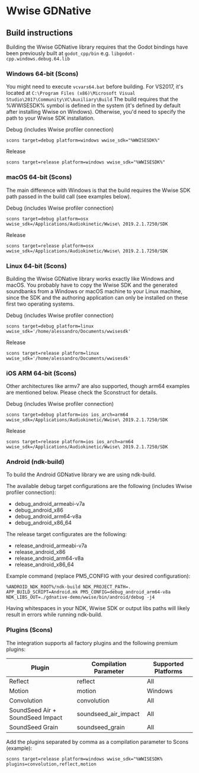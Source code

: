# Wwise GDNative

## Build instructions

Building the Wwise GDNative library requires that the Godot bindings have been previously built at `godot_cpp/bin` e.g. `libgodot-cpp.windows.debug.64.lib`

### Windows 64-bit (Scons)

You might need to execute `vcvars64.bat` before building. For VS2017, it's located at `C:\Program Files (x86)\Microsoft Visual Studio\2017\Community\VC\Auxiliary\Build`
The build requires that the %WWISESDK% symbol is defined in the system (it's defined by default after installing Wwise on Windows). Otherwise, you'd need to specify the path to your Wwise SDK installation.

Debug (includes Wwise profiler connection)

```
scons target=debug platform=windows wwise_sdk="%WWISESDK%"
```

Release

```
scons target=release platform=windows wwise_sdk="%WWISESDK%"
```

### macOS 64-bit (Scons)

The main difference with Windows is that the build requires the Wwise SDK path passed in the build call (see examples below).

Debug (includes Wwise profiler connection)

```
scons target=debug platform=osx wwise_sdk=/Applications/Audiokinetic/Wwise\ 2019.2.1.7250/SDK
```

Release

```
scons target=release platform=osx wwise_sdk=/Applications/Audiokinetic/Wwise\ 2019.2.1.7250/SDK
```


### Linux 64-bit (Scons)

Building the Wwise GDNative library works exactly like Windows and macOS. You probably have to copy the Wwise SDK and the generated soundbanks from a Windows or macOS machine to your Linux machine, since the SDK and the authoring application can only be installed on these first two operating systems. 

Debug (includes Wwise profiler connection)

```
scons target=debug platform=linux wwise_sdk='/home/alessandro/Documents/wwisesdk'
```

Release

```
scons target=release platform=linux wwise_sdk='/home/alessandro/Documents/wwisesdk'
```

### iOS ARM 64-bit (Scons)

Other architectures like armv7 are also supported, though arm64 examples are mentioned below. Please check the Sconstruct for details.

Debug (includes Wwise profiler connection)

```
scons target=debug platform=ios ios_arch=arm64 wwise_sdk=/Applications/Audiokinetic/Wwise\ 2019.2.1.7250/SDK
```

Release

```
scons target=release platform=ios ios_arch=arm64 wwise_sdk=/Applications/Audiokinetic/Wwise\ 2019.2.1.7250/SDK
```

### Android (ndk-build)

To build the Android GDNative library we are using ndk-build. 

The available debug target configurations are the following (includes Wwise profiler connection):
* debug_android_armeabi-v7a
* debug_android_x86
* debug_android_arm64-v8a
* debug_android_x86_64

The release target configurates are the following: 
* release_android_armeabi-v7a
* release_android_x86
* release_android_arm64-v8a
* release_android_x86_64

Example command (replace PM5_CONFIG with your desired configuration):

```
%ANDROID_NDK_ROOT%/ndk-build NDK_PROJECT_PATH=. APP_BUILD_SCRIPT=Android.mk PM5_CONFIG=debug_android_arm64-v8a NDK_LIBS_OUT=./gdnative-demo/wwise/bin/android/debug -j4
```

Having whitespaces in your NDK, Wwise SDK or output libs paths will likely result in errors while running ndk-build.

### Plugins (Scons)

The integration supports all factory plugins and the following premium plugins:

| Plugin | Compilation Parameter | Supported Platforms |
|-|-|-|
| Reflect | reflect | All
| Motion | motion | Windows
| Convolution | convolution | All
| SoundSeed Air + SoundSeed Impact | soundseed_air_impact | All
| SoundSeed Grain | soundseed_grain | All

Add the plugins separated by comma as a compilation parameter to Scons (example):

```
scons target=release platform=windows wwise_sdk="%WWISESDK% plugins=convolution,reflect,motion
```
